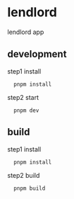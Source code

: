 # lendlord

lendlord app

## development

step1 install

```
  pnpm install
```

step2 start

```
  pnpm dev
```

## build

step1 install

```
  pnpm install
```

step2 build

```
  pnpm build
```
